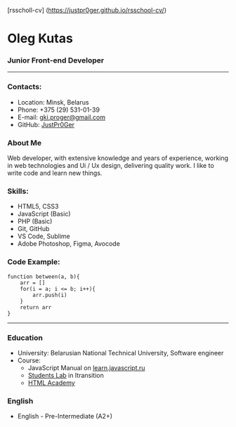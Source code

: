 [rsscholl-cv] (https://justpr0ger.github.io/rsschool-cv/)
# Oleg Kutas
### Junior Front-end Developer
---
### Contacts:
* Location: Minsk, Belarus
* Phone: +375 (29) 531-01-39
* E-mail: gki.proger@gmail.com
* GitHub: [JustPr0Ger](https://github.com/JustPr0Ger)

### About Me
Web developer, with extensive knowledge and years of experience, working in web technologies and Ui / Ux design, delivering quality work. I like to write code and learn new things.
### Skills:
* HTML5, CSS3
* JavaScript (Basic)
* PHP (Basic)
* Git, GitHub
* VS Code, Sublime
* Adobe Photoshop, Figma, Avocode

### Code Example:
```
function between(a, b){
    arr = []
    for(i = a; i <= b; i++){
        arr.push(i)
    }
    return arr
}
```
---
### Education
* University: Belarusian National Technical University, Software engineer
* Course:
    * JavaScript Manual on [learn.javascript.ru](https://learn.javascript.ru/)
    * [Students Lab](https://itransition.by/training-dev) in Itransition
    * [HTML Academy](https://htmlacademy.ru/)

### English
* English - Pre-Intermediate (A2+)